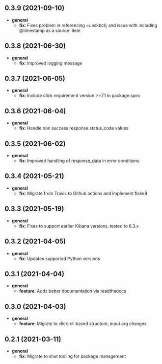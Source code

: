 ## 0.3.9 (2021-09-10)

* __general__
    * **fix**: Fixes problem in referencing ~/.eskbcli; and issue with including
      @timestamp as a source: item

## 0.3.8 (2021-06-30)

* __general__
    * **fix**: Improved logging message

## 0.3.7 (2021-06-05)

* __general__
    * **fix**: Include click requirement version >=7.1 in package spec

## 0.3.6 (2021-06-04)

* __general__
    * **fix**: Handle non success response status_code values

## 0.3.5 (2021-06-02)

* __general__
    * **fix**: Improved handling of response_data in error conditions

## 0.3.4 (2021-05-21)

* __general__
    * **fix**: Migrate from Travis to Github actions and implement flake8

## 0.3.3 (2021-05-19)

* __general__
    * **fix**: Fixes to support earlier Kibana versions, tested to 6.3.x

## 0.3.2 (2021-04-05)

* __general__
    * **fix**: Updates supported Python versions

## 0.3.1 (2021-04-04)

* __general__
    * **feature**: Adds better documentation via readthedocs

## 0.3.0 (2021-04-03)

* __general__
    * **feature**: Migrate to click-cli based structure, input arg changes

## 0.2.1 (2021-03-11)

* __general__
    * **fix**: Migrate to shut tooling for package management

